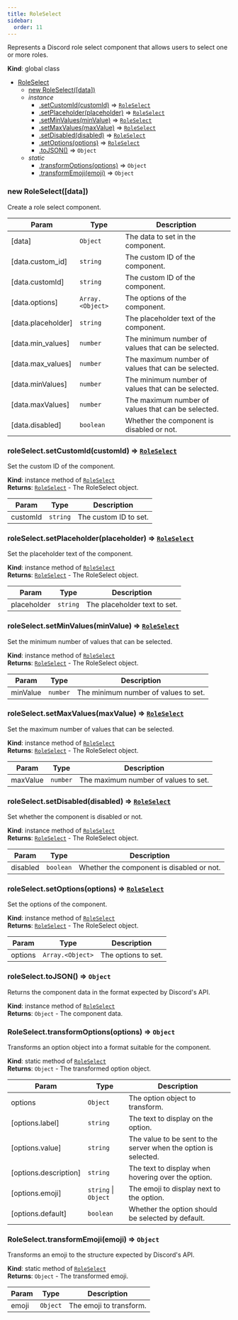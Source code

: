 ```yaml
---
title: RoleSelect
sidebar:
  order: 11
---
```


Represents a Discord role select component that allows users to select one or more roles.

**Kind**: global class

- [RoleSelect](#RoleSelect)
  - [new RoleSelect([data])](#new_RoleSelect_new)
  - _instance_
    - [.setCustomId(customId)](#RoleSelect+setCustomId) ⇒ [<code>RoleSelect</code>](#RoleSelect)
    - [.setPlaceholder(placeholder)](#RoleSelect+setPlaceholder) ⇒ [<code>RoleSelect</code>](#RoleSelect)
    - [.setMinValues(minValue)](#RoleSelect+setMinValues) ⇒ [<code>RoleSelect</code>](#RoleSelect)
    - [.setMaxValues(maxValue)](#RoleSelect+setMaxValues) ⇒ [<code>RoleSelect</code>](#RoleSelect)
    - [.setDisabled(disabled)](#RoleSelect+setDisabled) ⇒ [<code>RoleSelect</code>](#RoleSelect)
    - [.setOptions(options)](#RoleSelect+setOptions) ⇒ [<code>RoleSelect</code>](#RoleSelect)
    - [.toJSON()](#RoleSelect+toJSON) ⇒ <code>Object</code>
  - _static_
    - [.transformOptions(options)](#RoleSelect.transformOptions) ⇒ <code>Object</code>
    - [.transformEmoji(emoji)](#RoleSelect.transformEmoji) ⇒ <code>Object</code>

<a name="new_RoleSelect_new"></a>

### new RoleSelect([data])

Create a role select component.

| Param              | Type                              | Description                                        |
| ------------------ | --------------------------------- | -------------------------------------------------- |
| [data]             | <code>Object</code>               | The data to set in the component.                  |
| [data.custom_id]   | <code>string</code>               | The custom ID of the component.                    |
| [data.customId]    | <code>string</code>               | The custom ID of the component.                    |
| [data.options]     | <code>Array.&lt;Object&gt;</code> | The options of the component.                      |
| [data.placeholder] | <code>string</code>               | The placeholder text of the component.             |
| [data.min_values]  | <code>number</code>               | The minimum number of values that can be selected. |
| [data.max_values]  | <code>number</code>               | The maximum number of values that can be selected. |
| [data.minValues]   | <code>number</code>               | The minimum number of values that can be selected. |
| [data.maxValues]   | <code>number</code>               | The maximum number of values that can be selected. |
| [data.disabled]    | <code>boolean</code>              | Whether the component is disabled or not.          |

<a name="RoleSelect+setCustomId"></a>

### roleSelect.setCustomId(customId) ⇒ [<code>RoleSelect</code>](#RoleSelect)

Set the custom ID of the component.

**Kind**: instance method of [<code>RoleSelect</code>](#RoleSelect)  
**Returns**: [<code>RoleSelect</code>](#RoleSelect) - The RoleSelect object.

| Param    | Type                | Description           |
| -------- | ------------------- | --------------------- |
| customId | <code>string</code> | The custom ID to set. |

<a name="RoleSelect+setPlaceholder"></a>

### roleSelect.setPlaceholder(placeholder) ⇒ [<code>RoleSelect</code>](#RoleSelect)

Set the placeholder text of the component.

**Kind**: instance method of [<code>RoleSelect</code>](#RoleSelect)  
**Returns**: [<code>RoleSelect</code>](#RoleSelect) - The RoleSelect object.

| Param       | Type                | Description                  |
| ----------- | ------------------- | ---------------------------- |
| placeholder | <code>string</code> | The placeholder text to set. |

<a name="RoleSelect+setMinValues"></a>

### roleSelect.setMinValues(minValue) ⇒ [<code>RoleSelect</code>](#RoleSelect)

Set the minimum number of values that can be selected.

**Kind**: instance method of [<code>RoleSelect</code>](#RoleSelect)  
**Returns**: [<code>RoleSelect</code>](#RoleSelect) - The RoleSelect object.

| Param    | Type                | Description                          |
| -------- | ------------------- | ------------------------------------ |
| minValue | <code>number</code> | The minimum number of values to set. |

<a name="RoleSelect+setMaxValues"></a>

### roleSelect.setMaxValues(maxValue) ⇒ [<code>RoleSelect</code>](#RoleSelect)

Set the maximum number of values that can be selected.

**Kind**: instance method of [<code>RoleSelect</code>](#RoleSelect)  
**Returns**: [<code>RoleSelect</code>](#RoleSelect) - The RoleSelect object.

| Param    | Type                | Description                          |
| -------- | ------------------- | ------------------------------------ |
| maxValue | <code>number</code> | The maximum number of values to set. |

<a name="RoleSelect+setDisabled"></a>

### roleSelect.setDisabled(disabled) ⇒ [<code>RoleSelect</code>](#RoleSelect)

Set whether the component is disabled or not.

**Kind**: instance method of [<code>RoleSelect</code>](#RoleSelect)  
**Returns**: [<code>RoleSelect</code>](#RoleSelect) - The RoleSelect object.

| Param    | Type                 | Description                               |
| -------- | -------------------- | ----------------------------------------- |
| disabled | <code>boolean</code> | Whether the component is disabled or not. |

<a name="RoleSelect+setOptions"></a>

### roleSelect.setOptions(options) ⇒ [<code>RoleSelect</code>](#RoleSelect)

Set the options of the component.

**Kind**: instance method of [<code>RoleSelect</code>](#RoleSelect)  
**Returns**: [<code>RoleSelect</code>](#RoleSelect) - The RoleSelect object.

| Param   | Type                              | Description         |
| ------- | --------------------------------- | ------------------- |
| options | <code>Array.&lt;Object&gt;</code> | The options to set. |

<a name="RoleSelect+toJSON"></a>

### roleSelect.toJSON() ⇒ <code>Object</code>

Returns the component data in the format expected by Discord's API.

**Kind**: instance method of [<code>RoleSelect</code>](#RoleSelect)  
**Returns**: <code>Object</code> - The component data.  
<a name="RoleSelect.transformOptions"></a>

### RoleSelect.transformOptions(options) ⇒ <code>Object</code>

Transforms an option object into a format suitable for the component.

**Kind**: static method of [<code>RoleSelect</code>](#RoleSelect)  
**Returns**: <code>Object</code> - The transformed option object.

| Param                 | Type                                       | Description                                                     |
| --------------------- | ------------------------------------------ | --------------------------------------------------------------- |
| options               | <code>Object</code>                        | The option object to transform.                                 |
| [options.label]       | <code>string</code>                        | The text to display on the option.                              |
| [options.value]       | <code>string</code>                        | The value to be sent to the server when the option is selected. |
| [options.description] | <code>string</code>                        | The text to display when hovering over the option.              |
| [options.emoji]       | <code>string</code> \| <code>Object</code> | The emoji to display next to the option.                        |
| [options.default]     | <code>boolean</code>                       | Whether the option should be selected by default.               |

<a name="RoleSelect.transformEmoji"></a>

### RoleSelect.transformEmoji(emoji) ⇒ <code>Object</code>

Transforms an emoji to the structure expected by Discord's API.

**Kind**: static method of [<code>RoleSelect</code>](#RoleSelect)  
**Returns**: <code>Object</code> - The transformed emoji.

| Param | Type                | Description             |
| ----- | ------------------- | ----------------------- |
| emoji | <code>Object</code> | The emoji to transform. |

